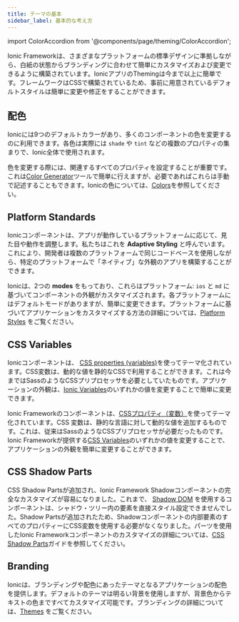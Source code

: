 ```yaml
---
title: テーマの基本
sidebar_label: 基本的な考え方
---
```


import ColorAccordion from '@components/page/theming/ColorAccordion';

<head>
  <title>テーマ | Ionic Apps: Color and Theming Basics Definition</title>
  <meta
    name="description"
    content="The definition of theming apps just got simplified. Ionic Framework is built with pre-baked styles and colors which are extremely easy to change and modify."
  />
</head>

Ionic Frameworkは、さまざまなプラットフォームの標準デザインに準拠しながら、白紙の状態からブランディングに合わせて簡単にカスタマイズおよび変更できるように構築されています。IonicアプリのThemingは今まで以上に簡単です。フレームワークはCSSで構築されているため、事前に用意されているデフォルトスタイルは簡単に変更や修正をすることができます。

## 配色

Ionicには9つのデフォルトカラーがあり、多くのコンポーネントの色を変更するのに利用できます。各色は実際には `shade` や `tint` などの複数のプロパティの集まりで、Ionic全体で使用されます。

色を変更する際には、関連するすべてのプロパティを設定することが重要です。これは[Color Generator](color-generator.md)ツールで簡単に行えますが、必要であればこれらは手動で記述することもできます。Ionicの色については、[Colors](colors.md)を参照してください。

<ColorAccordion />

## Platform Standards

Ionicコンポーネントは、アプリが動作しているプラットフォームに応じて、見た目や動作を調整します。私たちはこれを __Adaptive Styling__ と呼んでいます。これにより、開発者は複数のプラットフォームで同じコードベースを使用しながら、特定のプラットフォームで「ネイティブ」な外観のアプリを構築することができます。

Ionicは、2つの **modes** をもっており、これらはプラットフォーム: `ios` と `md` に基づいてコンポーネントの外観がカスタマイズされます。各プラットフォームにはデフォルトモードがありますが、簡単に変更できます。プラットフォームに基づいてアプリケーションをカスタマイズする方法の詳細については、[Platform Styles](platform-styles.md) をご覧ください。

## CSS Variables
Ionicコンポーネントは、 <a href="https://developer.mozilla.org/en-US/docs/Web/CSS/Using_CSS_variables" target="_blank" rel="noopener noreferrer">CSS properties (variables)</a>を使ってテーマ化されています。CSS変数は、動的な値を静的なCSSで利用することができます。これは今まではSassのようなCSSプリプロセッサを必要としていたものです。アプリケーションの外観は、[Ionic Variables](/docs/theming/css-variables#ionic-variables)のいずれかの値を変更することで簡単に変更できます。

Ionic Frameworkのコンポーネントは、<a href="https://developer.mozilla.org/en-US/docs/Web/CSS/Using_CSS_variables" target="_blank" rel="noopener noreferrer">CSSプロパティ（変数）</a>を使ってテーマ化されています。CSS 変数は、静的な言語に対して動的な値を追加するものです。これは、従来はSassのようなCSSプリプロセッサが必要だったものです。Ionic Frameworkが提供する[CSS Variables](css-variables.md)のいずれかの値を変更することで、アプリケーションの外観を簡単に変更することができます。

## CSS Shadow Parts

CSS Shadow Partsが追加され、Ionic Framework Shadowコンポーネントの完全なカスタマイズが容易になりました。これまで、 <a href="https://developer.mozilla.org/en-US/docs/Web/Web_Components/Using_shadow_DOM" target="_blank" rel="noopener noreferrer">Shadow DOM</a> を使用するコンポーネントは、シャドウ・ツリー内の要素を直接スタイル設定できませんでした。Shadow Partsが追加されたため、Shadowコンポーネントの内部要素のすべてのプロパティーにCSS変数を使用する必要がなくなりました。パーツを使用したIonic Frameworkコンポーネントのカスタマイズの詳細については、[CSS Shadow Parts](css-shadow-parts.md)ガイドを参照してください。

## Branding

Ionicは、ブランディングや配色にあったテーマとなるアプリケーションの配色を提供します。デフォルトのテーマは明るい背景を使用しますが、背景色からテキストの色まですべてカスタマイズ可能です。ブランディングの詳細については、[Themes](themes.md) をご覧ください。
